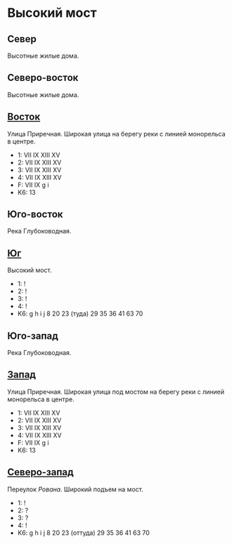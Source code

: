 # Высокий мост

## Север

Высотные жилые дома.

## Северо-восток

Высотные жилые дома.

## [Восток](./530115.md)

Улица Приречная.
Широкая улица на берегу реки с линией монорельса в центре.

* 1:    VII IX  XIII    XV
* 2:    VII IX  XIII    XV
* 3:    VII IX  XIII    XV
* 4:    VII IX  XIII    XV
* F:    VII IX
        g   i
* K6:   13

## Юго-восток

Река Глубоководная.

## [Юг](./540120.md)

Высокий мост.

* 1:    !
* 2:    !
* 3:    !
* 4:    !
* K6:   g   h   i   j
        8   20  23 (туда)   29  35  36  41  63  70

## Юго-запад

Река Глубоководная.

## [Запад](./517115.md)

Улица Приречная.
Широкая улица под мостом на берегу реки с линией монорельса в центре.

* 1:    VII IX  XIII    XV
* 2:    VII IX  XIII    XV
* 3:    VII IX  XIII    XV
* 4:    VII IX  XIII    XV
* F:    VII IX
        g   i
* K6:   13

## [Северо-запад](./520110.md)

Переулок *Рована*.
Широкий подъем на мост.

* 1:    !
* 2:    ?
* 3:    ?
* 4:    !
* K6:   g   h   i   j
        8   20  23 (оттуда) 29  35  36  41  63  70
